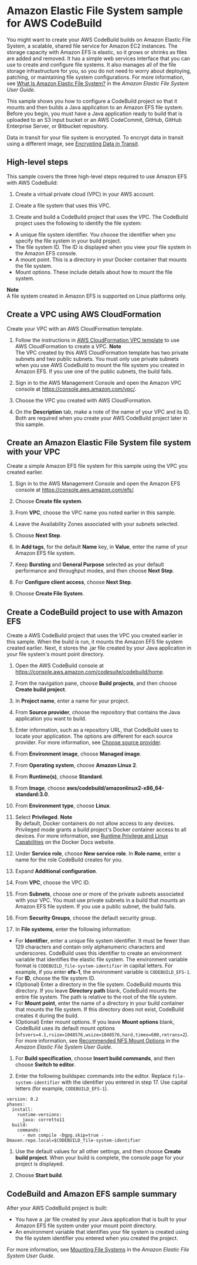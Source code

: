 # Amazon Elastic File System sample for AWS CodeBuild<a name="sample-efs"></a>

 You might want to create your AWS CodeBuild builds on Amazon Elastic File System, a scalable, shared file service for Amazon EC2 instances\. The storage capacity with Amazon EFS is elastic, so it grows or shrinks as files are added and removed\. It has a simple web services interface that you can use to create and configure file systems\. It also manages all of the file storage infrastructure for you, so you do not need to worry about deploying, patching, or maintaining file system configurations\. For more information, see [What Is Amazon Elastic File System?](https://docs.aws.amazon.com/efs/latest/ug/whatisefs.html) in the *Amazon Elastic File System User Guide*\. 

 This sample shows you how to configure a CodeBuild project so that it mounts and then builds a Java application to an Amazon EFS file system\. Before you begin, you must have a Java application ready to build that is uploaded to an S3 input bucket or an AWS CodeCommit, GitHub, GitHub Enterprise Server, or Bitbucket repository\. 

Data in transit for your file system is encrypted\. To encrypt data in transit using a different image, see [Encrypting Data in Transit](https://docs.aws.amazon.com/efs/latest/ug/encryption-in-transit.html)\. 

## High\-level steps<a name="sample-efs-high-level-steps"></a>

 This sample covers the three high\-level steps required to use Amazon EFS with AWS CodeBuild: 

1.  Create a virtual private cloud \(VPC\) in your AWS account\. 

1.  Create a file system that uses this VPC\. 

1.  Create and build a CodeBuild project that uses the VPC\. The CodeBuild project uses the following to identify the file system:
   +  A unique file system identifier\. You choose the identifier when you specify the file system in your build project\.
   + The file system ID\. The ID is displayed when you view your file system in the Amazon EFS console\.
   +  A mount point\. This is a directory in your Docker container that mounts the file system\. 
   + Mount options\. These include details about how to mount the file system\.

**Note**  
 A file system created in Amazon EFS is supported on Linux platforms only\. 

## Create a VPC using AWS CloudFormation<a name="sample-efs-create-vpc"></a>

 Create your VPC with an AWS CloudFormation template\. 

1.  Follow the instructions in [AWS CloudFormation VPC template](cloudformation-vpc-template.md) to use AWS CloudFormation to create a VPC\. 
**Note**  
 The VPC created by this AWS CloudFormation template has two private subnets and two public subnets\. You must only use private subnets when you use AWS CodeBuild to mount the file system you created in Amazon EFS\. If you use one of the public subnets, the build fails\. 

1. Sign in to the AWS Management Console and open the Amazon VPC console at [https://console\.aws\.amazon\.com/vpc/](https://console.aws.amazon.com/vpc/)\.

1.  Choose the VPC you created with AWS CloudFormation\.

1. On the **Description** tab, make a note of the name of your VPC and its ID\. Both are required when you create your AWS CodeBuild project later in this sample\. 

## Create an Amazon Elastic File System file system with your VPC<a name="sample-efs-create-efs"></a>

 Create a simple Amazon EFS file system for this sample using the VPC you created earlier\. 

1. Sign in to the AWS Management Console and open the Amazon EFS console at [ https://console\.aws\.amazon\.com/efs/](https://console.aws.amazon.com/efs/)\.

1.  Choose **Create file system**\. 

1.  From **VPC**, choose the VPC name you noted earlier in this sample\. 

1.  Leave the Availability Zones associated with your subnets selected\. 

1.  Choose **Next Step**\. 

1.  In **Add tags**, for the default **Name** key, in **Value**, enter the name of your Amazon EFS file system\. 

1.  Keep **Bursting** and **General Purpose** selected as your default performance and throughput modes, and then choose **Next Step**\. 

1. For **Configure client access**, choose **Next Step**\.

1.  Choose **Create File System**\. 

## Create a CodeBuild project to use with Amazon EFS<a name="sample-efs-create-acb"></a>

 Create a AWS CodeBuild project that uses the VPC you created earlier in this sample\. When the build is run, it mounts the Amazon EFS file system created earlier\. Next, it stores the \.jar file created by your Java application in your file system's mount point directory\.

1. Open the AWS CodeBuild console at [https://console\.aws\.amazon\.com/codesuite/codebuild/home](https://console.aws.amazon.com/codesuite/codebuild/home)\.

1.  From the navigation pane, choose **Build projects**, and then choose **Create build project**\. 

1.  In **Project name**, enter a name for your project\. 

1.  From **Source provider**, choose the repository that contains the Java application you want to build\. 

1.  Enter information, such as a repository URL, that CodeBuild uses to locate your application\. The options are different for each source provider\. For more information, see [Choose source provider](create-project.md#create-project-source-provider)\. 

1.  From **Environment image**, choose **Managed image**\. 

1.  From **Operating system**, choose **Amazon Linux 2**\. 

1. From **Runtime\(s\)**, choose **Standard**\. 

1.  From **Image**, choose **aws/codebuild/amazonlinux2\-x86\_64\-standard:3\.0**\. 

1.  From **Environment type**, choose **Linux**\. 

1.  Select **Privileged**\. 
**Note**  
By default, Docker containers do not allow access to any devices\. Privileged mode grants a build project's Docker container access to all devices\. For more information, see [Runtime Privilege and Linux Capabilities](https://docs.docker.com/engine/reference/run/#runtime-privilege-and-linux-capabilities) on the Docker Docs website\.

1.  Under **Service role**, choose **New service role**\. In **Role name**, enter a name for the role CodeBuild creates for you\. 

1. Expand **Additional configuration**\.

1.  From **VPC**, choose the VPC ID\. 

1.  From **Subnets**, choose one or more of the private subnets associated with your VPC\. You must use private subnets in a build that mounts an Amazon EFS file system\. If you use a public subnet, the build fails\. 

1.  From **Security Groups**, choose the default security group\.

1.  In **File systems**, enter the following information:
   +  For **Identifier**, enter a unique file system identifier\. It must be fewer than 129 characters and contain only alphanumeric characters and underscores\. CodeBuild uses this identifier to create an environment variable that identifies the elastic file system\. The environment variable format is `CODEBUILD_file-system-identifier` in capital letters\. For example, if you enter **efs\-1**, the environment variable is `CODEBUILD_EFS-1`\. 
   +  For **ID**, choose the file system ID\. 
   +  \(Optional\) Enter a directory in the file system\. CodeBuild mounts this directory\. If you leave **Directory path** blank, CodeBuild mounts the entire file system\. The path is relative to the root of the file system\. 
   +  For **Mount point**, enter the name of a directory in your build container that mounts the file system\. If this directory does not exist, CodeBuild creates it during the build\. 
   +  \(Optional\) Enter mount options\. If you leave **Mount options** blank, CodeBuild uses its default mount options \(`nfsvers=4.1,rsize=1048576,wsize=1048576,hard,timeo=600,retrans=2`\)\. For more information, see [Recommended NFS Mount Options](https://docs.aws.amazon.com/efs/latest/ug/mounting-fs-nfs-mount-settings.html) in the *Amazon Elastic File System User Guide*\. 

1.  For **Build specification**, choose **Insert build commands**, and then choose **Switch to editor**\. 

1.  Enter the following buildspec commands into the editor\. Replace `file-system-identifier` with the identifier you entered in step 17\. Use capital letters \(for example, `CODEBUILD_EFS-1`\)\.

   ```
   version: 0.2
   phases:
     install:
       runtime-versions:
         java: corretto11    
     build:
       commands:
         - mvn compile -Dgpg.skip=true -Dmaven.repo.local=$CODEBUILD_file-system-identifier
   ```

1.  Use the default values for all other settings, and then choose **Create build project**\. When your build is complete, the console page for your project is displayed\. 

1.  Choose **Start build**\. 

## CodeBuild and Amazon EFS sample summary<a name="sample-efs-summary"></a>

 After your AWS CodeBuild project is built: 
+  You have a \.jar file created by your Java application that is built to your Amazon EFS file system under your mount point directory\. 
+  An environment variable that identifies your file system is created using the file system identifier you entered when you created the project\. 

 For more information, see [Mounting File Systems](https://docs.aws.amazon.com/efs/latest/ug/mounting-fs.html) in the *Amazon Elastic File System User Guide*\. 